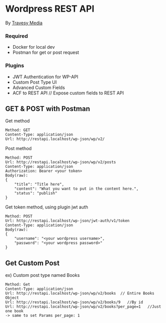 # Wordpress REST API
By [Travesy Media](https://www.youtube.com/watch?v=fFNXWinbgro)

### Required
* Docker for local dev
* Postman for get or post request

### Plugins
* JWT Authentication for WP-API
* Custom Post Type UI
* Advanced Custom Fields
* ACF to REST API   // Expose custom fields to REST API

## GET & POST with Postman
Get method
```
Method: GET
Content-Type: application/json
Url: http://restapi.localhost/wp-json/wp/v2/
```
Post method
```
Method: POST
Url: http://restapi.localhost/wp-json/wp/v2/posts
Content-Type: application/json
Authorization: Bearer <your token>
Body(raw): 
{
    "title": "Title here",
    "content": "What you want to put in the content here.",
    "status": "publish"
}
```
Get token method, using plugin jwt auth
```
Method: POST
Url: http://restapi.localhost/wp-json/jwt-auth/v1/token
Content-Type: application/json
Body(raw): 
{
    "username": "<your wordpress username>",
    "password": "<your wordpress password>"
}
```
## Get Custom Post
ex) Custom post type named Books
```
Method: Get
Content-Type: application/json
Url: http://restapi.localhost/wp-json/wp/v2/books  // Entire Books Object
Url: http://restapi.localhost/wp-json/wp/v2/books/9   //By id
Url: http://restapi.localhost/wp-json/wp/v2/books?per_page=1   //Just one book
-> same to set Params per_page: 1
```
